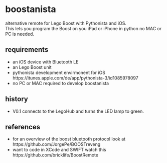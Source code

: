 # boostanista
alternative remote for Lego Boost with Pythonista and iOS. 
<br>
This lets you program the Boost on you iPad or iPhone in python no MAC or PC is needed.
<br>
<h2>requirements</h2>
<ul>
<li>an iOS device with Bluetooth LE</li>
<li>an Lego Boost unit</li>
<li>pythonista development envirmonent for iOS https://itunes.apple.com/de/app/pythonista-3/id1085978097</li>
<li>no PC or MAC required to develop boostanista</li>
</ul>

<h2>history</h2>
<ul>
<li>V0.1 connects to the LegoHub and turns the LED lamp to green.</li>
</ul>

<h2>references</h2>
<ul>
<li>for an overview of the boost bluetooth protocol look at https://github.com/JorgePe/BOOSTreveng</li>
<li>want to code in XCode and SWIFT watch this https://github.com/bricklife/BoostRemote</li>
</ul>

